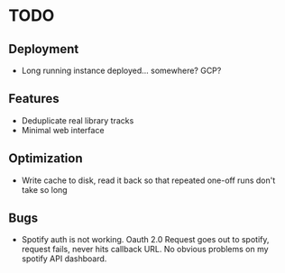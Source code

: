 # TODO

## Deployment
- Long running instance deployed... somewhere? GCP?

## Features
- Deduplicate real library tracks
- Minimal web interface

## Optimization
- Write cache to disk, read it back so that repeated one-off runs don't take so
  long

## Bugs
- Spotify auth is not working. Oauth 2.0 Request goes out to spotify, request
  fails, never hits callback URL. No obvious problems on my spotify API
  dashboard. 
